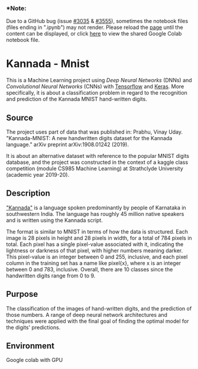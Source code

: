 ### *Note:
Due to a GitHub bug (issue [#3035](https://github.com/jupyter/notebook/issues/3035) & [#3555](https://github.com/jupyter/notebook/issues/3555)), sometimes the notebook files (files ending in ".ipynb") may not render. Please reload the [page](https://github.com/dimi-fn/Kannada-MNIST-Digits/blob/main/Kannada_Mnist_Digits.ipynb) until the content can be displayed, or click [here](https://colab.research.google.com/drive/1Rk233-YuZBDA8GyvnDVmcTq7sRQz2RK6) to view the shared Google Colab notebook file.

# Kannada - Mnist
This is a Machine Learning project using *Deep Neural Networks* (DNNs) and *Convolutional Neural Networks* (CNNs) with [Tensorflow](https://www.tensorflow.org/) and [Keras](https://keras.io/). More specifically, it is about a classification problem in regard to the recognition and prediction of the Kannada MNIST hand-written digits. 

## Source
The project uses part of data that was published in: Prabhu, Vinay Uday. "Kannada-MNIST: A new handwritten digits dataset for the Kannada language." arXiv preprint arXiv:1908.01242 (2019). 

It is about an alternative dataset with reference to the popular MNIST digits database, and the project was constructed in the context of a kaggle class competition (module CS985 Machine Learning) at Strathclyde University (academic year 2019-20).

## Description
["Kannada"](https://en.wikipedia.org/wiki/Kannada) is a language spoken predominantly by people of Karnataka in southwestern India. The language has roughly 45 million native speakers and is written using the Kannada script. 

The format is similar to MNIST in terms of how the data is structured. Each image is 28 pixels in height and 28 pixels in width, for a total of 784 pixels in total. Each pixel has a single pixel-value associated with it, indicating the lightness or darkness of that pixel, with higher numbers meaning darker. This pixel-value is an integer between 0 and 255, inclusive, and each pixel column in the training set has a name like pixel{x}, where x is an integer between 0 and 783, inclusive. Overall, there are 10 classes since the handwritten digits range from 0 to 9.

## Purpose
The classification of the images of hand-written digits, and the prediction of those numbers. A range of deep neural network architectures and techniques were applied with the final goal of finding the optimal model for the digits' predictions.

## Environment
Google colab with GPU